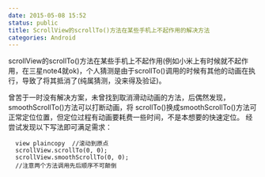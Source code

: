 ```yaml
---
date: 2015-05-08 15:52
status: public
title: ScrollView的scrollTo()方法在某些手机上不起作用的解决方法
categories: Android
---
```


scrollView的scrollTo()方法在某些手机上不起作用(例如小米上有时候就不起作用，在三星note4就ok)，个人猜测是由于scrollTo()调用的时候有其他的动画在执行，导致了将其抵消了(纯属猜测，没来得及验证)。

曾苦于一时没有解决方案，未曾找到取消滑动动画的方法，后偶然发现，smoothScrollTo()方法可以打断动画，将  scrollTo()换成smoothScrollTo()方法可正常定位位置，但定位过程有动画要耗费一些时间，不是本想要的快速定位。 
经尝试发现以下写法即可满足需求： 
```
  view plaincopy  //滚动到原点    
  scrollView.scrollTo(0, 0);   
  scrollView.smoothScrollTo(0, 0);     
  //注意两个方法调用先后顺序不可颠倒
```


